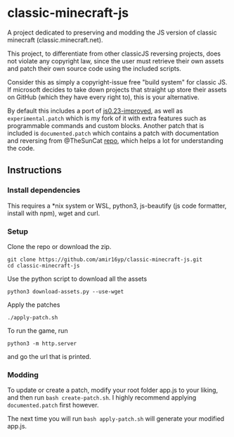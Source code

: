 # classic-minecraft-js

A project dedicated to preserving and modding the JS version of classic minecraft (classic.minecraft.net).

This project, to differentiate from other classicJS reversing projects, does not violate any copyright law, since the user must retrieve their own assets and patch their own source code using the included scripts.

Consider this as simply a copyright-issue free "build system" for classic JS. If microsoft decides to take down projects that straight up store their assets on GitHub (which they have every right to), this is your alternative.

By default this includes a port of [js0.23-improved](https://github.com/RobinBoers/js0.23-improved), as well as `experimental.patch` which is my fork of it with extra features such as programmable commands and custom blocks. Another patch that is included is `documented.patch` which contains a patch with documentation and reversing from @TheSunCat [repo](https://github.com/TheSunCat/Minecraft-Classic-Reversed), which helps a lot for understanding the code.
## Instructions

### Install dependencies

This requires a *nix system or WSL, python3, js-beautify (js code formatter, install with npm), wget and curl.<br/>

### Setup

Clone the repo or download the zip.

```shell
git clone https://github.com/amir16yp/classic-minecraft-js.git
cd classic-minecraft-js
```

Use the python script to download all the assets

```shell
python3 download-assets.py --use-wget
```

Apply the patches  

```shell
./apply-patch.sh
```

To run the game, run

````shell
python3 -m http.server
````

and go the url that is printed.

### Modding

To update or create a patch, modify your root folder app.js to your liking, and then run `bash create-patch.sh`. I highly recommend applying `documented.patch` first however.

The next time you will run `bash apply-patch.sh` will generate your modified app.js.
